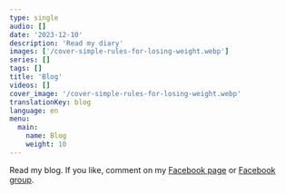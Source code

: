 ```yaml
---
type: single
audio: []
date: '2023-12-10'
description: 'Read my diary'
images: ['/cover-simple-rules-for-losing-weight.webp']
series: []
tags: []
title: 'Blog'
videos: []
cover_image: '/cover-simple-rules-for-losing-weight.webp'
translationKey: blog
language: en
menu: 
  main:
    name: Blog
    weight: 10
---
```

Read my blog. If you like, comment on my [Facebook page](https://www.facebook.com/simple.rules.for.losing.weight "Facebook page") or [Facebook group](https://www.facebook.com/groups/1098348161611343 "Facebook group").
